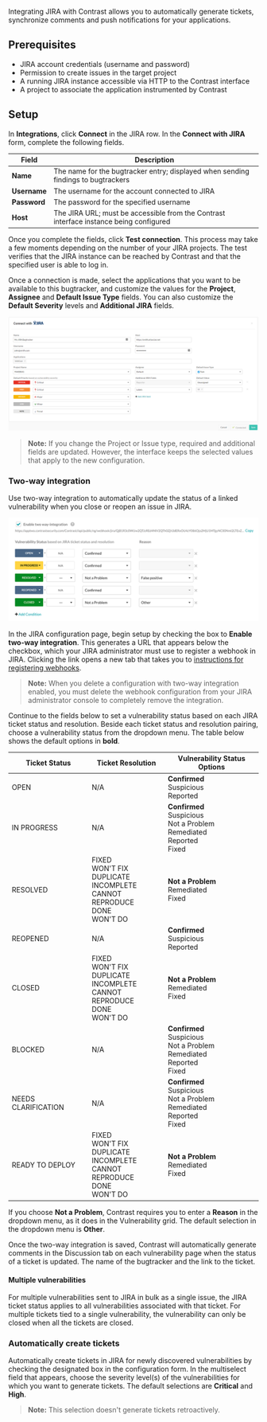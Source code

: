 <!--
title: "JIRA Integration"
description: "Integrating JIRA with Contrast"
tags: "Admin organization settings integrations jira"
-->


Integrating JIRA with Contrast allows you to automatically generate tickets, synchronize comments and push notifications for your applications.

## Prerequisites

* JIRA account credentials (username and password)
* Permission to create issues in the target project
* A running JIRA instance accessible via HTTP to the Contrast interface
* A project to associate the application instrumented by Contrast

## Setup

In **Integrations**, click **Connect** in the JIRA row. In the **Connect with JIRA** form, complete the following fields. 

Field | Description
------ | -----------
**Name** | The name for the bugtracker entry; displayed when sending findings to bugtrackers
**Username** | The username for the account connected to JIRA
**Password** | The password for the specified username
**Host** | The JIRA URL; must be accessible from the Contrast interface instance being configured


Once you complete the fields, click **Test connection**. This process may take a few moments depending on the number of your JIRA projects. The test verifies that the JIRA instance can be reached by Contrast and that the specified user is able to log in.

Once a connection is made, select the applications that you want to be available to this bugtracker, and customize the values for the **Project**, **Assignee** and **Default Issue Type** fields. You can also customize the **Default Severity** levels and **Additional JIRA** fields. 

<a href="assets/images/JIRA-integration-set-up.png" rel="lightbox" title="JIRA Integration"><img class="thumbnail" src="assets/images/JIRA-integration-set-up.png"/></a>

> **Note:** If you change the Project or Issue type, required and additional fields are updated. However, the interface keeps the selected values that apply to the new configuration.

### Two-way integration 

Use two-way integration to automatically update the status of a linked vulnerability when you close or reopen an issue in JIRA. 

<a href="assets/images/Two-way-jira-integration.png" rel="lightbox" title="Enable two-way integration"><img class="thumbnail" src="assets/images/Two-way-jira-integration.png"/></a>

In the JIRA configuration page, begin setup by checking the box to **Enable two-way integration**. This generates a URL that appears below the checkbox, which your JIRA administrator must use to register a webhook in JIRA. Clicking the link opens a new tab that takes you to [instructions for registering webhooks](https://developer.atlassian.com/jiradev/jira-apis/webhooks#Webhooks-rest).

> **Note:** When you delete a configuration with two-way integration enabled, you must delete the webhook configuration from your JIRA administrator console to completely remove the integration.

Continue to the fields below to set a vulnerability status based on each JIRA ticket status and resolution. Beside each ticket status and resolution pairing, choose a vulnerability status from the dropdown menu. The table below shows the default options in **bold**. 

| Ticket Status | Ticket Resolution  | Vulnerability Status Options                               |
|---------------|--------------------|------------------------------------------------------------|
| OPEN          | N/A                | **Confirmed** <br> Suspicious <br>  Reported               |
| IN PROGRESS   | N/A                | **Confirmed** <br> Suspicious <br>  Not a Problem <br> Remediated <br> Reported <br> Fixed |
| RESOLVED      | FIXED <br> WON'T FIX <br> DUPLICATE <br> INCOMPLETE <br> CANNOT REPRODUCE <br> DONE <br> WON'T DO | **Not a Problem** <br> Remediated <br> Fixed  |
| REOPENED      | N/A                | **Confirmed** <br> Suspicious <br> Reported                |
| CLOSED        | FIXED <br> WON'T FIX <br> DUPLICATE <br> INCOMPLETE <br> CANNOT REPRODUCE <br> DONE <br> WON'T DO | **Not a Problem** <br> Remediated <br> Fixed  |
| BLOCKED       | N/A                | **Confirmed** <br> Suspicious <br>  Not a Problem <br> Remediated <br> Reported <br> Fixed |
| NEEDS CLARIFICATION | N/A          | **Confirmed** <br> Suspicious <br>  Not a Problem <br> Remediated <br> Reported <br> Fixed |
| READY TO DEPLOY | FIXED <br> WON'T FIX <br> DUPLICATE <br> INCOMPLETE <br> CANNOT REPRODUCE <br> DONE <br> WON'T DO | **Not a Problem** <br> Remediated <br> Fixed  |

If you choose **Not a Problem**, Contrast requires you to enter a **Reason** in the dropdown menu, as it does in the Vulnerability grid. The default selection in the dropdown menu is **Other**. 

Once the two-way integration is saved, Contrast will automatically generate comments in the Discussion tab on each vulnerability page when the status of a ticket is updated. The name of the bugtracker and the link to the ticket. 

#### Multiple vulnerabilities

For multiple vulnerabilities sent to JIRA in bulk as a single issue, the JIRA ticket status applies to all vulnerabilities associated with that ticket. For multiple tickets tied to a single vulnerability, the vulnerability can only be closed when all the tickets are closed.

### Automatically create tickets 

Automatically create tickets in JIRA for newly discovered vulnerabilities by checking the designated box in the configuration form. In the multiselect field that appears, choose the severity level(s) of the vulnerabilities for which you want to generate tickets. The default selections are **Critical** and **High**.

> **Note:** This selection doesn't generate tickets retroactively.
